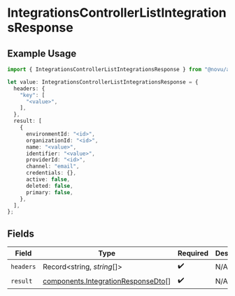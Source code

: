 # IntegrationsControllerListIntegrationsResponse

## Example Usage

```typescript
import { IntegrationsControllerListIntegrationsResponse } from "@novu/api/models/operations";

let value: IntegrationsControllerListIntegrationsResponse = {
  headers: {
    "key": [
      "<value>",
    ],
  },
  result: [
    {
      environmentId: "<id>",
      organizationId: "<id>",
      name: "<value>",
      identifier: "<value>",
      providerId: "<id>",
      channel: "email",
      credentials: {},
      active: false,
      deleted: false,
      primary: false,
    },
  ],
};
```

## Fields

| Field                                                                                    | Type                                                                                     | Required                                                                                 | Description                                                                              |
| ---------------------------------------------------------------------------------------- | ---------------------------------------------------------------------------------------- | ---------------------------------------------------------------------------------------- | ---------------------------------------------------------------------------------------- |
| `headers`                                                                                | Record<string, *string*[]>                                                               | :heavy_check_mark:                                                                       | N/A                                                                                      |
| `result`                                                                                 | [components.IntegrationResponseDto](../../models/components/integrationresponsedto.md)[] | :heavy_check_mark:                                                                       | N/A                                                                                      |